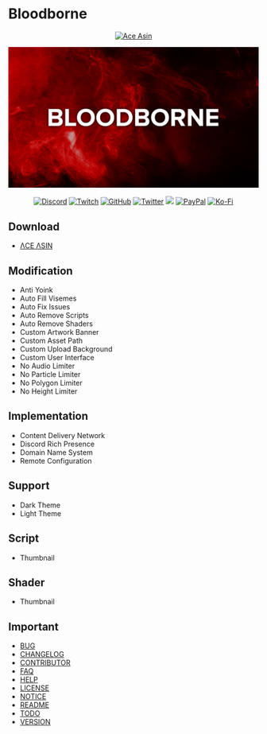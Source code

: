 # **Bloodborne**

<div align='center'>

<a href='https://www.buymeacoffee.com/AceAsin'><img alt='Ace Asin' src='https://img.buymeacoffee.com/button-api/?text=Buy me a coffee!&slug=AceAsin&button_colour=000000&font_colour=FFFFFF&font_family=Cookie&outline_colour=FFFFFF&coffee_colour=FF0000'></a>

![Image](../Asset/Image/Background.png)

  <p>
    <a href='https://discord.gg/U8vHS7y' title='Discord'><img alt='Discord' src='https://img.shields.io/discord/492294696912158720?color=7289DA&logoColor=7289DA&label=%CE%9BCE%20%CE%9BSIN%E2%84%A2&logo=Discord&style=for-the-badge'></a>
    <a href='https://twitch.tv/AceAsin' title='Twitch'><img alt="Twitch" src="https://img.shields.io/twitch/status/AceAsin?color=9146FF&label=%40AceAsin&logo=Twitch&logoColor=9146FF&style=for-the-badge"></a>
    <a href='https://github.com/AceAsin' title='GitHub'><img alt='GitHub' src='https://img.shields.io/github/followers/AceAsin?color=24292E&logo=GitHub&logoColor=24292E&label=%40AceAsin&style=for-the-badge'></a>
    <a href='https://twitter.com/AceAsin' title='Twitter'><img alt='Twitter' src='https://img.shields.io/twitter/follow/AceAsin?color=1DA1F2&logo=Twitter&logoColor=1DA1F2&label=%40AceAsin&style=for-the-badge'></a>
    <a href='https://patreon.com/AceAsin' title='Patreon'><img src='https://img.shields.io/badge/dynamic/json?url=https%3A%2F%2Fwww.patreon.com%2Fapi%2Fcampaigns%2F1839759&query=data.attributes.patron_count&suffix=%20Patrons&color=FF5441&label=Patreon&logo=Patreon&logoColor=FF5441&style=for-the-badge'></a>
    <a href='https://paypal.me/AceAsin' title='PayPal'><img alt='PayPal' src='https://img.shields.io/badge/PayPal-Donate-009CDE?logo=PayPal&logoColor=FFFFFF&label=PayPal&style=for-the-badge'></a>
    <a href='https://ko-fi.com/aceasin' title='Ko-Fi'><img alt='Ko-Fi' src='https://img.shields.io/badge/Ko--Fi-Buy-FF5E5B?logo=Ko-Fi&logoColor=FF5E5B&style=for-the-badge'></a>

  </p>

</div>

## **Download**

- [ΛCE ΛSIN](https://discord.gg/U8vHS7y)

## **Modification**

- Anti Yoink
- Auto Fill Visemes
- Auto Fix Issues
- Auto Remove Scripts
- Auto Remove Shaders
- Custom Artwork Banner
- Custom Asset Path
- Custom Upload Background
- Custom User Interface
- No Audio Limiter
- No Particle Limiter
- No Polygon Limiter
- No Height Limiter

## **Implementation**

- Content Delivery Network
- Discord Rich Presence
- Domain Name System
- Remote Configuration

## **Support**

- Dark Theme
- Light Theme

## **Script**

- Thumbnail

## **Shader**

- Thumbnail

## **Important**

- [BUG](BUG.md)
- [CHANGELOG](CHANGELOG.md)
- [CONTRIBUTOR](CONTRIBUTOR.md)
- [FAQ](FAQ.md)
- [HELP](HELP.md)
- [LICENSE](LICENSE.md)
- [NOTICE](NOTICE.md)
- [README](README.md)
- [TODO](TODO.md)
- [VERSION](VERSION.md)
